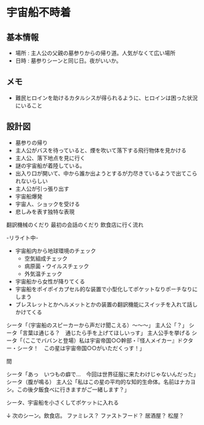 # 宇宙船不時着
## 基本情報
* 場所 : 主人公の父親の墓参りからの帰り道。人気がなくて広い場所
* 日時 : 墓参りシーンと同じ日。夜がいいか。

## メモ
* 難民ヒロインを助けるカタルシスが得られるように、ヒロインは困った状況にいること



## 設計図
* 墓参りの帰り
* 主人公がバスを待っていると、煙を吹いて落下する飛行物体を見かける
* 主人公、落下地点を見に行く
* 謎の宇宙船が着陸している。
* 出入り口が開いて、中から誰か出ようとするが力尽きているようで出てこられないらしい
* 主人公が引っ張り出す
* 宇宙船爆発
* 宇宙人、ショックを受ける
* 悲しみを表す独特な表現

翻訳機械のくだり
最初の会話のくだり
飲食店に行く流れ

-リライト中-


* 宇宙船内から地球環境のチェック
  * 空気組成チェック
  * 病原菌・ウイルスチェック
  * 外気温チェック
* 宇宙船から女性が降りてくる
* 宇宙船をポイポイカプセル的な装置で小型化してポケットなりポーチなりにしまう
* ブレスレットとかヘルメットとかの装置の翻訳機能にスイッチを入れて話しかけてくる


シータ「（宇宙船のスピーカーから声だけ聞こえる）～～～」
主人公「？」
シータ「言葉は通じる？　通じたら手を上げてほしいっす」
主人公手を挙げる
シータ「（ここでババンと登場）私は宇宙帝国○○幹部・『怪人メイカー』ドクター・シータ！　この星は宇宙帝国○○がいただくっす！」

間

シータ「あっ　いつもの癖で…　今回は世界征服に来たわけじゃないんだった」
シータ（腹が鳴る）
主人公「私はこの星の平均的な知的生命体。名前はナカヨシ。この後夕飯食べに行きますがご一緒します？」

シータ、宇宙船を小さくしてポケットに入れる

↓
次のシーン。飲食店。
ファミレス？
ファストフード？
居酒屋？
松屋？
